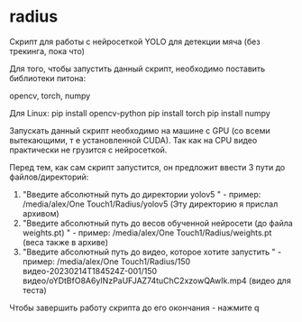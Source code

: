 # radius

Скрипт для работы с нейросеткой YOLO для детекции мяча (без трекинга, пока что)

Для того, чтобы запустить данный скрипт, необходимо поставить библиотеки питона:

opencv, torch, numpy

Для Linux:
pip install opencv-python
pip install torch
pip install numpy

Запускать данный скрипт необходимо на машине с GPU (со всеми вытекающими, т е установленной CUDA). 
Так как на CPU видео практически не грузится с нейросеткой.
 
Перед тем, как сам скрипт запустится, он предложит ввести 3 пути до файлов/директорий:
1. "Введите абсолютный путь до директории yolov5 "   - пример: /media/alex/One Touch1/Radius/yolov5 (Эту директорию я прислал архивом)
2. "Введите абсолютный путь до весов обученной нейросети (до файла weights.pt) " - пример: /media/alex/One Touch1/Radius/weights.pt (веса также в архиве)
3. "Введите абсолютный путь до видео, которое хотите запустить " - пример: /media/alex/One Touch1/Radius/150 видео-20230214T184524Z-001/150 видео/oYDtBfO8A6yINzPaUFJAZ74tuChC2xzowQAwIk.mp4 (видео для теста)


Чтобы завершить работу скрипта до его окончания - нажмите q
